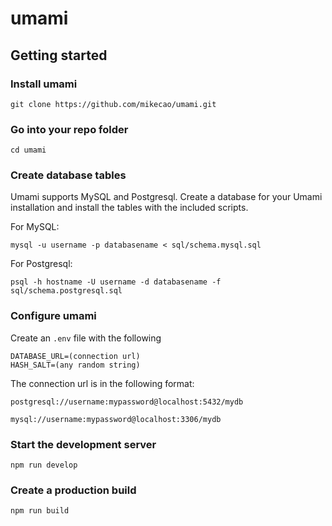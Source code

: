 # umami

## Getting started

### Install umami

```
git clone https://github.com/mikecao/umami.git
```

### Go into your repo folder

```
cd umami
```

### Create database tables

Umami supports MySQL and Postgresql. Create a database for your Umami
installation and install the tables with the included scripts.

For MySQL:

```
mysql -u username -p databasename < sql/schema.mysql.sql
```

For Postgresql:

```
psql -h hostname -U username -d databasename -f sql/schema.postgresql.sql
```

### Configure umami

Create an `.env` file with the following

```
DATABASE_URL=(connection url)
HASH_SALT=(any random string)
```

The connection url is in the following format:
```
postgresql://username:mypassword@localhost:5432/mydb

mysql://username:mypassword@localhost:3306/mydb
```

### Start the development server

```
npm run develop
```

### Create a production build

```
npm run build
```